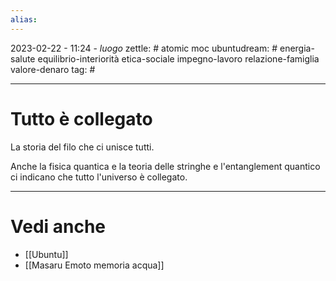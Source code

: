 ```yaml
---
alias: 
---
```

2023-02-22 - 11:24 - *luogo*
zettle: # atomic moc
ubuntudream: # energia-salute equilibrio-interiorità etica-sociale impegno-lavoro relazione-famiglia valore-denaro 
tag: #

---
# Tutto è collegato

La storia del filo che ci unisce tutti.

Anche la fisica quantica e la teoria delle stringhe e l'entanglement quantico ci indicano che tutto l'universo è collegato.




---
# Vedi anche
- [[Ubuntu]]
- [[Masaru Emoto memoria acqua]]